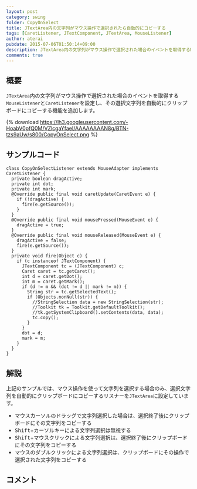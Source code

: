 ```yaml
---
layout: post
category: swing
folder: CopyOnSelect
title: JTextArea内の文字列がマウス操作で選択されたら自動的にコピーする
tags: [CaretListener, JTextComponent, JTextArea, MouseListener]
author: aterai
pubdate: 2015-07-06T01:50:14+09:00
description: JTextArea内の文字列がマウス操作で選択された場合のイベントを取得するMouseListenerとCaretListenerを設定し、その選択文字列を自動的にクリップボードにコピーする機能を追加します。
comments: true
---
```

## 概要
`JTextArea`内の文字列がマウス操作で選択された場合のイベントを取得する`MouseListener`と`CaretListener`を設定し、その選択文字列を自動的にクリップボードにコピーする機能を追加します。

{% download https://lh3.googleusercontent.com/-HoabV0pfQ0M/VZlcgaYfaeI/AAAAAAAAN8g/BTN-tzs9aUw/s800/CopyOnSelect.png %}

## サンプルコード
<pre class="prettyprint"><code>class CopyOnSelectListener extends MouseAdapter implements CaretListener {
  private boolean dragActive;
  private int dot;
  private int mark;
  @Override public final void caretUpdate(CaretEvent e) {
    if (!dragActive) {
      fire(e.getSource());
    }
  }
  @Override public final void mousePressed(MouseEvent e) {
    dragActive = true;
  }
  @Override public final void mouseReleased(MouseEvent e) {
    dragActive = false;
    fire(e.getSource());
  }
  private void fire(Object c) {
    if (c instanceof JTextComponent) {
      JTextComponent tc = (JTextComponent) c;
      Caret caret = tc.getCaret();
      int d = caret.getDot();
      int m = caret.getMark();
      if (d != m &amp;&amp; (dot != d || mark != m)) {
        String str = tc.getSelectedText();
        if (Objects.nonNull(str)) {
          //StringSelection data = new StringSelection(str);
          //Toolkit tk = Toolkit.getDefaultToolkit();
          //tk.getSystemClipboard().setContents(data, data);
          tc.copy();
        }
      }
      dot = d;
      mark = m;
    }
  }
}
</code></pre>

## 解説
上記のサンプルでは、マウス操作を使って文字列を選択する場合のみ、選択文字列を自動的にクリップボードにコピーするリスナーを`JTextArea`に設定しています。

- マウスカーソルのドラッグで文字列選択した場合は、選択終了後にクリップボードにその文字列をコピーする
- <kbd>Shift</kbd>+カーソルキーによる文字列選択は無視する
- <kbd>Shift</kbd>+マウスクリックによる文字列選択は、選択終了後にクリップボードにその文字列をコピーする
- マウスのダブルクリックによる文字列選択は、クリップボードにその操作で選択された文字列をコピーする

<!-- dummy comment line for breaking list -->

## コメント
